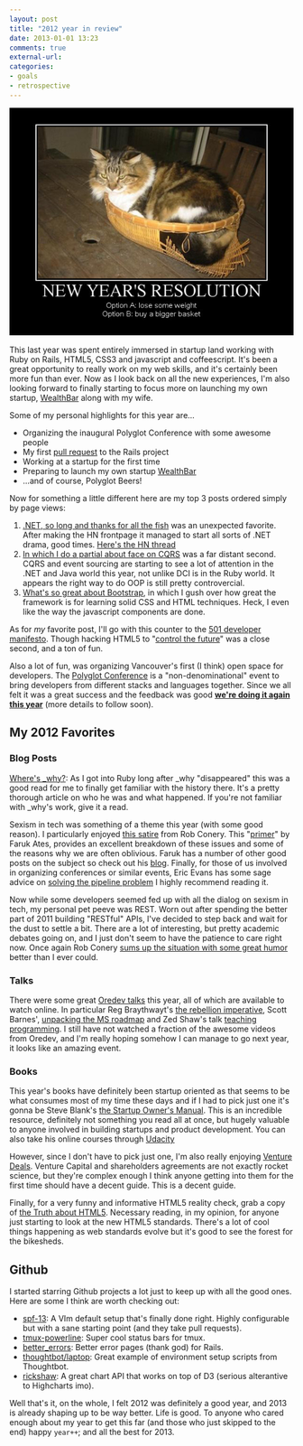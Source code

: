 ```yaml
---
layout: post
title: "2012 year in review"
date: 2013-01-01 13:23
comments: true
external-url:
categories:
- goals
- retrospective
---
```


![Cat](/images/resolution-cat.jpg)

This last year was spent entirely immersed in startup land working with Ruby on
Rails, HTML5, CSS3 and javascript and coffeescript. It's been a great
opportunity to really work on my web skills, and it's certainly been more fun
than ever. Now as I look back on all the new experiences, I'm also looking
forward to finally starting to focus more on launching my own startup,
[WealthBar](http://wealthbar.com) along with my wife.

Some of my personal highlights for this year are...

  * Organizing the inaugural Polyglot Conference with some awesome people
  * My first [pull request][railspull] to the Rails project
  * Working at a startup for the first time
  * Preparing to launch my own startup [WealthBar](http://wealthbar.com)
  * ...and of course, Polyglot Beers!

Now for something a little different here are my top 3 posts ordered simply by
page views:
<!-- more -->

  1. [.NET, so long and thanks for all the fish][fish] was an unexpected
     favorite. After making the HN frontpage it managed to start all sorts of .NET
     drama, good times. [Here's the HN thread](https://news.ycombinator.com/item?id=3586883)
  2. [In which I do a partial about face on CQRS][cqrs] was a far distant second.
     CQRS and event sourcing are starting to see a lot of attention in the .NET and Java
     world this year, not unlike DCI is in the Ruby world. It appears the right way to do OOP is
     still pretty controvercial.
  3. [What's so great about Bootstrap][bootstrap], in which I gush over how great
     the framework is for learning solid CSS and HTML techniques. Heck, I even like
     the way the javascript components are done.

As for *my* favorite post, I'll go with this counter to the [501 developer manifesto][501].
Though hacking HTML5 to "[control the future][future]" was a close second, and a ton of fun.

Also a lot of fun, was organizing Vancouver's first (I think) open
space for developers. The [Polyglot Conference][polyglot] is a
"non-denominational" event to bring developers from different stacks and
languages together. Since we all felt it was a great success and the feedback
was good **[we're doing it again this year][pg2013]** (more details to follow soon).

## My 2012 Favorites

### Blog Posts

[Where's \_why?](http://www.slate.com/articles/technology/technology/2012/03/ruby_ruby_on_rails_and__why_the_disappearance_of_one_of_the_world_s_most_beloved_computer_programmers_.html):
As I got into Ruby long after \_why "disappeared" this was a good read for me to finally get familiar with the history there.
It's a pretty thorough article on who he was and what happened. If you're not familiar
with \_why's work, give it a read.

Sexism in tech was something of a theme this year (with some good reason). I particularly enjoyed
[this satire](http://wekeroad.com/2012/05/11/men-in-tech) from
Rob Conery. This "[primer](http://www.netmagazine.com/features/primer-sexism-tech-industry)" by
Faruk Ates, provides an excellent breakdown of these issues and some of the reasons why we are
often oblivious. Faruk has a number of other good posts on
the subject so check out his [blog](http://farukat.es). Finally, for those of us
involved in organizing conferences or similar events, Eric Evans has some sage advice
on [solving the pipeline problem](http://www.startuplessonslearned.com/2012/11/solving-pipeline-problem.html)
I highly recommend reading it.

Now while some developers seemed fed up with all the dialog on sexism in tech,
my personal pet peeve was REST. Worn out after spending the better part of 2011
building "RESTful" APIs, I've decided to step back and wait for the dust to
settle a bit. There are a lot of interesting, but pretty academic debates going
on, and I just don't seem to have the patience to care right now. Once again
Rob Conery [sums up the situation with some great humor](http://wekeroad.com/2012/02/28/someone-save-us-from-rest/)
better than I ever could.

### Talks

There were some great [Oredev talks][videos] this year, all of which are available to watch online.
In particular Reg Braythwayt's [the rebellion imperative][rebel], Scott Barnes',
[unpacking the MS roadmap][ms] and Zed Shaw's talk  [teaching programming][zed].
I still have not watched a fraction of the awesome videos from Oredev, and I'm
really hoping somehow I can manage to go next year, it looks like an amazing
event.

### Books

This year's books have definitely been startup oriented as that seems to be what
consumes most of my time these days and if I had to pick just one it's gonna be
Steve Blank's [the Startup Owner's Manual][som]. This is an incredible resource,
definitely not something you read all at once, but hugely valuable to anyone
involved in building startups and product development. You can also take his
online courses through
[Udacity](http://www.udacity.com/overview/Course/ep245/CourseRev/1C)

However, since I don't have to pick just one, I'm also really enjoying [Venture Deals][vd]. 
Venture Capital and shareholders agreements are not exactly rocket
science, but they're complex enough I think anyone getting into them for the
first time should have a decent guide. This is a decent guide.

Finally, for a very funny and informative HTML5 reality
check, grab a copy of [the Truth about HTML5][html5]. Necessary reading, in my
opinion, for anyone just starting to look at the new HTML5 standards. There's
a lot of cool things happening as web standards evolve but it's good to see the
forest for the bikesheds.

## Github

I started starring Github projects a lot just to keep up with all the good ones. Here are some I think are worth checking out:

  * [spf-13][spf13]: A VIm default setup that's finally done right. Highly
    configurable but with a sane starting point (and they take pull requests).
  * [tmux-powerline][powerline]: Super cool status bars for tmux.
  * [better_errors][be]: Better error pages (thank god) for Rails.
  * [thoughtbot/laptop][laptop]: Great example of environment setup scripts from Thoughtbot.
  * [rickshaw][rickshaw]: A great chart API that works on top of D3 (serious alterantive to Highcharts imo).

Well that's it, on the whole, I felt 2012 was definitely a good year, and 2013
is already shaping up to be way better. Life is good. To anyone who cared enough
about my year to get this far (and those who just skipped to the end) happy
`year++`; and all the best for 2013.

[spf13]: https://github.com/spf13/spf13-vim
[powerline]: https://github.com/erikw/tmux-powerline
[be]: https://github.com/charliesome/better_errors
[laptop]: https://github.com/thoughtbot/laptop
[rickshaw]: https://github.com/shutterstock/rickshaw
[fish]: http://lucisferre.net/2012/02/08/dot-net-so-long-and-thanks-for-all-the-fish/
[cqrs]: http://lucisferre.net/2012/01/30/some-complaints-about-cqrs-and-event-sourcing/
[bootstrap]: http://lucisferre.net/2012/06/27/whats-so-great-about-twitter-bootstrap/
[501]: http://lucisferre.net/2012/04/19/reclaiming-the-501-developer-manifesto/
[future]: http://lucisferre.net/2012/12/20/controlling-the-future-with-the-history-api/
[polyglot]: http://polyglotconf.com
[pg2013]: http://lanyrd.com/2013/polyglotconf/
[railspull]: https://github.com/rails/rails/pull/8458
[rebel]: http://oredev.org/2012/sessions/the-rebellion-imperative
[ms]: http://oredev.org/2012/sessions/unpicking-the-microsoft-roadmap
[zed]: http://oredev.org/2012/sessions/its-not-you-its-them-why-programming-languages-are-hard-to-teach
[videos]: http://oredev.org/2012/videos
[som]: http://www.amazon.com/gp/product/0984999302/ref=as_li_ss_tl?ie=UTF8&tag=lucisferre-20&linkCode=as2&camp=1789&creative=390957&creativeASIN=0984999302
[vd]: https://www.amazon.com/dp/0470929820/ref=as_li_ss_til?tag=lucisferre-20&camp=0&creative=0&linkCode=as4&creativeASIN=0470929820&adid=10Q97A5380EXCMS8BF7T&
[html5]: http://www.amazon.com/Truth-About-HTML5-Web-Designers/dp/1479158569/ref=sr_1_1?s=books&ie=UTF8&qid=1357080227&sr=1-1&keywords=the+truth+about+html5
